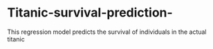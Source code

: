 # Titanic-survival-prediction-
This regression model predicts the survival of individuals in the actual titanic
